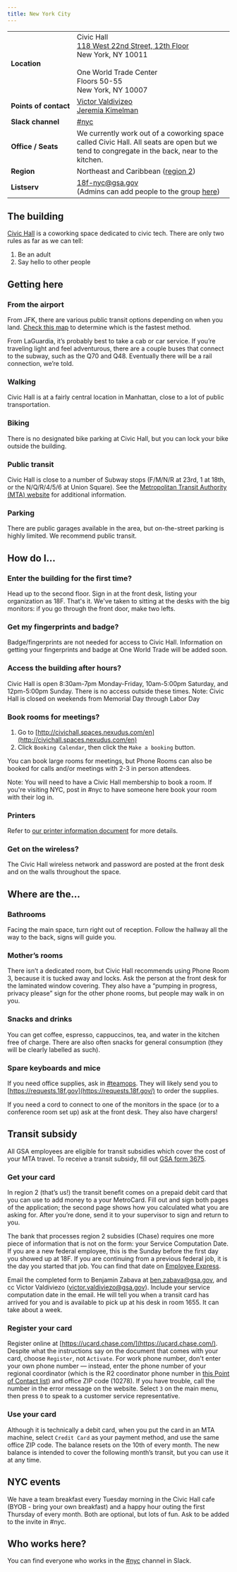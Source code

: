```yaml
---
title: New York City
---
```


<div class="table-wrapper">
  <table class="table-office-metadata">
    <tbody>
      <tr>
        <td class="col-key"><strong>Location</strong></td>
        <td class="col-value">
        Civic Hall<br />
        <a href="https://goo.gl/maps/gRuTUp2diAp">118 West 22nd Street, 12th Floor</a><br />
        New York, NY 10011
        <br />
            <br />
        One World Trade Center<br />
        Floors 50-55<br />
        New York, NY 10007
        </td>
      </tr>
      <tr>
        <td class="col-key"><strong>Points&nbsp;of&nbsp;contact</strong></td>
        <td class="col-value">
        <a href="https://gsa-tts.slack.com/messages/@vv">Victor Valdivizeo</a><br />
        <a href="https://gsa-tts.slack.com/messages/@jeremiak">Jeremia Kimelman</a>
        </td>
      </tr>
      <tr>
        <td class="col-key">
          <strong>Slack&nbsp;channel</strong>
        </td>
        <td class="col-value">
          <a href="https://gsa-tts.slack.com/messages/nyc/">#nyc</a>
        </td>
      </tr>
      <tr>
        <td class="col-key">
          <strong>Office / Seats</strong>
        </td>
        <td class="col-value">
    We currently work out of a coworking space called Civic Hall. All seats are open but we tend to congregate in the back, near to the kitchen.
        </td>
      </tr>
      <tr>
        <td class="col-key"><strong>Region</strong></td>
        <td class="col-value">Northeast and Caribbean (<a href="http://www.gsa.gov/portal/category/22227">region 2</a>)</td>
      </tr>
      <tr>
        <td class="col-key">
          <strong>Listserv</strong>
        </td>
        <td class="col-value">
        <a href="mailto:18f-nyc@gsa.gov">18f-nyc@gsa.gov</a><br />
        (Admins can add people to the group <a href="https://groups.google.com/a/gsa.gov/forum/#!managemembers/18f-nyc/add">here</a>)
        </td>
       </tr>
    </tbody>
  </table>
</div>


## The building

<a href="http://civichall.org/">Civic Hall</a> is a coworking space dedicated to civic tech. There are only two rules as far as we can tell:

1. Be an adult
2. Say hello to other people

## <a id="getting-here"></a>Getting here

### <a id="from-the-airport"></a>From the airport

From JFK, there are various public transit options depending on when you land. [Check this map](https://www.google.com/maps/dir/John+F.+Kennedy+International+Airport+(JFK),+Queens,+NY+11430/Civic+Hall,+New+York,+NY/@40.69652,-74.0272289,11z/data=!3m1!4b1!4m13!4m12!1m5!1m1!1s0x89c26650d5404947:0xec4fb213489f11f0!2m2!1d-73.7781391!2d40.6413111!1m5!1m1!1s0x89c259a3a3340f3d:0xba4060a01c13cc2a!2m2!1d-73.994037!2d40.74228) to determine which is the fastest method.

From LaGuardia, it&rsquo;s probably best to take a cab or car service. If you&rsquo;re traveling light and feel adventurous, there are a couple buses that connect to the subway, such as the Q70 and Q48. Eventually there will be a rail connection, we&rsquo;re told.

### <a id="walking"></a>Walking

Civic Hall is at a fairly central location in Manhattan, close to a lot of public transportation.

### <a id="biking"></a>Biking

There is no designated bike parking at Civic Hall, but you can lock your bike outside the building.

### <a id="public-transit"></a>Public transit

Civic Hall is close to a number of Subway stops (F/M/N/R at 23rd, 1 at 18th, or the N/Q/R/4/5/6 at Union Square). See the [Metropolitan Transit Authority (MTA) website](http://www.mta.info/) for additional information.

### <a id="parking"></a>Parking

There are public garages available in the area, but on-the-street parking is highly limited. We recommend public transit.

## <a id="how-do-i"></a>How do I...

### <a id="enter-the-building"></a>Enter the building for the first time?

Head up to the second floor. Sign in at the front desk, listing your organization as 18F. That's it. We've taken to sitting at the desks with the big monitors: if you go through the front door, make two lefts.

### <a id="get-my-fingerprints"></a>Get my fingerprints and badge?

Badge/fingerprints are not needed for access to Civic Hall. Information on getting your fingerprints and badge at One World Trade will be added soon.

### <a id="after-hours"></a>Access the building after hours?

Civic Hall is open 8:30am-7pm Monday-Friday, 10am-5:00pm Saturday, and 12pm-5:00pm Sunday. There is no access outside these times. Note: Civic Hall is closed on weekends from Memorial Day through Labor Day

### <a id="book-rooms"></a>Book rooms for meetings?

1. Go to [http://civichall.spaces.nexudus.com/en](http://civichall.spaces.nexudus.com/en)
2. Click `Booking Calendar`, then click the `Make a booking` button.

You can book large rooms for meetings, but Phone Rooms can also be booked for calls and/or meetings with 2-3 in person attendees. 

Note: You will need to have a Civic Hall membership to book a room. If you're visiting NYC, post in #nyc to have someone here book your room with their log in.

### <a id="printers"></a>Printers

Refer to [our printer information document](https://docs.google.com/document/d/1Ikw7kfeY10lnImZHN7zq5wNjaTRBdTPkZj4QG7-z3d0/edit#) for more details.

### <a id="get-on-the-wireless"></a>Get on the wireless?

The Civic Hall wireless network and password are posted at the front desk and on the walls throughout the space.

## <a id="where-are-the"></a>Where are the...

### <a id="bathroom-keys"></a>Bathrooms

Facing the main space, turn right out of reception. Follow the hallway all the way to the back, signs will guide you.

### Mother’s rooms

There isn’t a dedicated room, but Civic Hall recommends using Phone Room 3, because it is tucked away and locks. Ask the person at the front desk for the laminated window covering. They also have a “pumping in progress, privacy please” sign for the other phone rooms, but people may walk in on you.

### <a id="snacks"></a>Snacks and drinks

You can get coffee, espresso, cappuccinos, tea, and water in the kitchen free of charge. There are also often snacks for general consumption (they will be clearly labelled as such).

### <a id="spare-keyboards-mice"></a>Spare keyboards and mice

If you need office supplies, ask in [#teamops](https://gsa-tts.slack.com/messages/teamops/). They will likely send you to [https://requests.18f.gov](https://requests.18f.gov/) to order the supplies.

If you need a cord to connect to one of the monitors in the space (or to a conference room set up) ask at the front desk. They also have chargers!

## <a id="transit-subsidy"></a>Transit subsidy

All GSA employees are eligible for transit subsidies which cover the cost of your MTA travel. To receive a transit subsidy, fill out [GSA form 3675](http://www.gsa.gov/portal/forms/download/115174).

### Get your card

In region 2 (that&rsquo;s us!) the transit benefit comes on a prepaid debit card that you can use to add money to a your MetroCard. Fill out and sign both pages of the application; the second page shows how you calculated what you are asking for. After you&rsquo;re done, send it to your supervisor to sign and return to you.

The bank that processes region 2 subsidies (Chase) requires one more piece of information that is not on the form: your Service Computation Date. If you are a new federal employee, this is the Sunday before the first day you showed up at 18F. If you are continuing from a previous federal job, it is the day you started that job. You can find that date on [Employee Express](https://www.employeeexpress.gov/).

Email the completed form to Benjamin Zabava at [ben.zabava@gsa.gov](mailto:ben.zabava@gsa.gov), and cc Victor Valdiviezo ([victor.valdiviezo@gsa.gov](mailto:victor.valdiviezo@gsa.gov)). Include your service computation date in the email. He will tell you when a transit card has arrived for you and is available to pick up at his desk in room 1655. It can take about a week.

### Register your card

Register online at [https://ucard.chase.com/](https://ucard.chase.com/). Despite what the instructions say on the document that comes with your card, choose `Register`, not `Activate`. For work phone number, don't enter your own phone number — instead, enter the phone number of your regional coordinator (which is the R2 coordinator phone number in [this Point of Contact list](https://insite.gsa.gov/portal/content/510262)) and office ZIP code (10278). If you have trouble, call the number in the error message on the website. Select `3` on the main menu, then press `0` to speak to a customer service representative.

### Use your card

Although it is technically a debit card, when you put the card in an MTA machine, select `Credit Card` as your payment method, and use the same office ZIP code. The balance resets on the 10th of every month. The new balance is intended to cover the following month&rsquo;s transit, but you can use it at any time.

## <a id="nyc-events"></a>NYC events

We have a team breakfast every Tuesday morning in the Civic Hall cafe (BYOB - bring your own breakfast) and a happy hour outing the first Thursday of every month. Both are optional, but lots of fun. Ask to be added to the invite in #nyc.


## <a id="who-works-here"></a>Who works here?

You can find everyone who works in the <a href="https://gsa-tts.slack.com/messages/nyc/">#nyc</a> channel in Slack.
